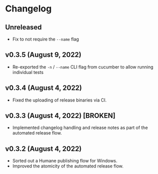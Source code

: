 # Changelog

<!-- 
    Add changes to the Unreleased section during development.
    Do not change this header — the GitHub action that releases
    this project will edit this file and add the version header for you.
    The Unreleased block will also be used for the GitHub release notes.
-->

## Unreleased

* Fix to not require the `--name` flag

## v0.3.5 (August 9, 2022)

* Re-exported the `-n` / `--name` CLI flag from cucumber to allow running individual tests

## v0.3.4 (August 4, 2022)

* Fixed the uploading of release binaries via CI.

## v0.3.3 (August 4, 2022) [BROKEN]

* Implemented changelog handling and release notes as part of the automated release flow.

## v0.3.2 (August 4, 2022)

* Sorted out a Humane publishing flow for Windows.
* Improved the atomicity of the automated release flow.